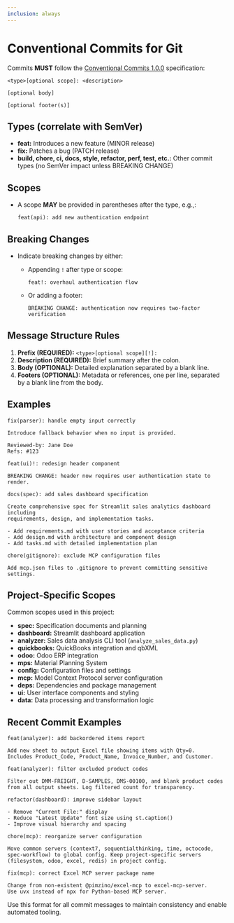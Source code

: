```yaml
---
inclusion: always
---
```


# Conventional Commits for Git

Commits **MUST** follow the [Conventional Commits 1.0.0](https://www.conventionalcommits.org/) specification:

```text
<type>[optional scope]: <description>

[optional body]

[optional footer(s)]
```

## Types (correlate with SemVer)

* **feat:** Introduces a new feature (MINOR release)
* **fix:** Patches a bug (PATCH release)
* **build, chore, ci, docs, style, refactor, perf, test, etc.:** Other commit types (no SemVer impact unless BREAKING CHANGE)

## Scopes

* A scope **MAY** be provided in parentheses after the type, e.g.,:

  ```text
  feat(api): add new authentication endpoint
  ```

## Breaking Changes

* Indicate breaking changes by either:

  * Appending `!` after type or scope:

    ```text
    feat!: overhaul authentication flow
    ```

  * Or adding a footer:

    ```text
    BREAKING CHANGE: authentication now requires two-factor verification
    ```

## Message Structure Rules

1. **Prefix (REQUIRED):** `<type>[optional scope][!]: `
2. **Description (REQUIRED):** Brief summary after the colon.
3. **Body (OPTIONAL):** Detailed explanation separated by a blank line.
4. **Footers (OPTIONAL):** Metadata or references, one per line, separated by a blank line from the body.

## Examples

```text
fix(parser): handle empty input correctly

Introduce fallback behavior when no input is provided.

Reviewed-by: Jane Doe
Refs: #123
```

```text
feat(ui)!: redesign header component

BREAKING CHANGE: header now requires user authentication state to render.
```

```text
docs(spec): add sales dashboard specification

Create comprehensive spec for Streamlit sales analytics dashboard including
requirements, design, and implementation tasks.

- Add requirements.md with user stories and acceptance criteria
- Add design.md with architecture and component design
- Add tasks.md with detailed implementation plan
```

```text
chore(gitignore): exclude MCP configuration files

Add mcp.json files to .gitignore to prevent committing sensitive settings.
```

## Project-Specific Scopes

Common scopes used in this project:

* **spec:** Specification documents and planning
* **dashboard:** Streamlit dashboard application
* **analyzer:** Sales data analysis CLI tool (`analyze_sales_data.py`)
* **quickbooks:** QuickBooks integration and qbXML
* **odoo:** Odoo ERP integration
* **mps:** Material Planning System
* **config:** Configuration files and settings
* **mcp:** Model Context Protocol server configuration
* **deps:** Dependencies and package management
* **ui:** User interface components and styling
* **data:** Data processing and transformation logic

## Recent Commit Examples

```text
feat(analyzer): add backordered items report

Add new sheet to output Excel file showing items with Qty=0.
Includes Product_Code, Product_Name, Invoice_Number, and Customer.
```

```text
feat(analyzer): filter excluded product codes

Filter out DMM-FREIGHT, D-SAMPLES, DMS-00100, and blank product codes
from all output sheets. Log filtered count for transparency.
```

```text
refactor(dashboard): improve sidebar layout

- Remove "Current File:" display
- Reduce "Latest Update" font size using st.caption()
- Improve visual hierarchy and spacing
```

```text
chore(mcp): reorganize server configuration

Move common servers (context7, sequentialthinking, time, octocode,
spec-workflow) to global config. Keep project-specific servers
(filesystem, odoo, excel, redis) in project config.
```

```text
fix(mcp): correct Excel MCP server package name

Change from non-existent @pimzino/excel-mcp to excel-mcp-server.
Use uvx instead of npx for Python-based MCP server.
```

Use this format for all commit messages to maintain consistency and enable automated tooling.
